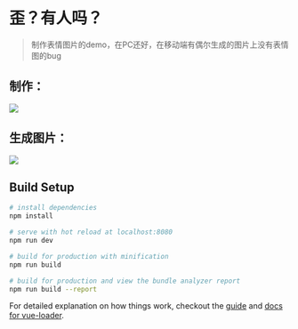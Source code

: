 # 歪？有人吗？

> 制作表情图片的demo，在PC还好，在移动端有偶尔生成的图片上没有表情图的bug

## 制作：
![](http://ww1.sinaimg.cn/large/006tNc79ly1fip4zcj242j30ku11276n.jpg)

## 生成图片：
![](http://ww1.sinaimg.cn/large/006tNc79ly1fip4zolpwdj30ku112dia.jpg)

## Build Setup

``` bash
# install dependencies
npm install

# serve with hot reload at localhost:8080
npm run dev

# build for production with minification
npm run build

# build for production and view the bundle analyzer report
npm run build --report
```

For detailed explanation on how things work, checkout the [guide](http://vuejs-templates.github.io/webpack/) and [docs for vue-loader](http://vuejs.github.io/vue-loader).
